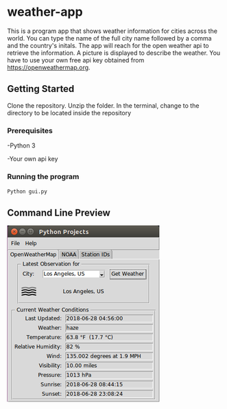 # weather-app
This is a program app that shows weather information for cities across the world. You can type the name of the full city name followed by a comma and the country's initals. The app will reach for the open weather api to retrieve the information. A picture is displayed to describe the weather. You have to use your own free api key obtained from https://openweathermap.org. 

## Getting Started

Clone the repository. Unzip the folder. In the terminal, change to the directory to be located inside the repository 

### Prerequisites

-Python 3

-Your own api key

### Running the program

```
Python gui.py
```

## Command Line Preview
![alt text](https://github.com/glennsvel90/weather-app/blob/master/weatherapp.png "Weather App")

